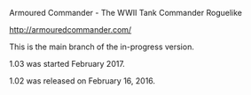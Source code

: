 Armoured Commander - The WWII Tank Commander Roguelike

http://armouredcommander.com/

This is the main branch of the in-progress version.

1.03 was started February 2017.

1.02 was released on February 16, 2016.
